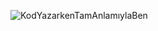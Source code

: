 ![KodYazarkenTamAnlamıylaBen](https://user-images.githubusercontent.com/90528083/224254802-f7e928a9-33a8-459b-8d50-d4220a206c7c.gif)
